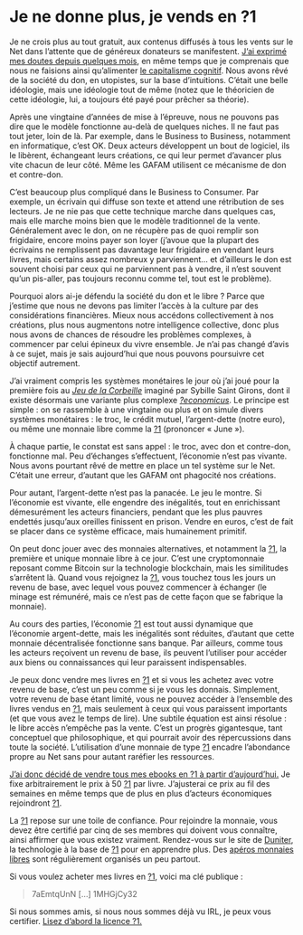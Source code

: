 # Je ne donne plus, je vends en ?1

Je ne crois plus au tout gratuit, aux contenus diffusés à tous les vents sur le Net dans l’attente que de généreux donateurs se manifestent. [J’ai exprimé mes doutes depuis quelques mois](https://tcrouzet.com/tag/libre/), en même temps que je comprenais que nous ne faisions ainsi qu’alimenter [le capitalisme cognitif](https://tcrouzet.com/tag/capitalisme-cognitif/). Nous avons rêvé de la société du don, en utopistes, sur la base d’intuitions. C’était une belle idéologie, mais une idéologie tout de même (notez que le théoricien de cette idéologie, lui, a toujours été payé pour prêcher sa théorie).<span id="more-46009"></span>

Après une vingtaine d’années de mise à l’épreuve, nous ne pouvons pas dire que le modèle fonctionne au-delà de quelques niches. Il ne faut pas tout jeter, loin de là. Par exemple, dans le Business to Business, notamment en informatique, c’est OK. Deux acteurs développent un bout de logiciel, ils le libèrent, échangeant leurs créations, ce qui leur permet d’avancer plus vite chacun de leur côté. Même les GAFAM utilisent ce mécanisme de don et contre-don.

C’est beaucoup plus compliqué dans le Business to Consumer. Par exemple, un écrivain qui diffuse son texte et attend une rétribution de ses lecteurs. Je ne nie pas que cette technique marche dans quelques cas, mais elle marche moins bien que le modèle traditionnel de la vente. Généralement avec le don, on ne récupère pas de quoi remplir son frigidaire, encore moins payer son loyer (j’avoue que la plupart des écrivains ne remplissent pas davantage leur frigidaire en vendant leurs livres, mais certains assez nombreux y parviennent… et d’ailleurs le don est souvent choisi par ceux qui ne parviennent pas à vendre, il n’est souvent qu’un pis-aller, pas toujours reconnu comme tel, tout est le problème).

Pourquoi alors ai-je défendu la société du don et le libre ? Parce que j’estime que nous ne devons pas limiter l’accès à la culture par des considérations financières. Mieux nous accédons collectivement à nos créations, plus nous augmentons notre intelligence collective, donc plus nous avons de chances de résoudre les problèmes complexes, à commencer par celui épineux du vivre ensemble. Je n’ai pas changé d’avis à ce sujet, mais je sais aujourd’hui que nous pouvons poursuivre cet objectif autrement.

J’ai vraiment compris les systèmes monétaires le jour où j’ai joué pour la première fois au [*Jeu de la Corbeille*](http://www.valeureux.org/blog/produits/les-jeux/le-jeu-de-la-corbeille/) imaginé par Sybille Saint Girons, dont il existe désormais une variante plus complexe [*?economicus*](http://geconomicus.glibre.org/). Le principe est simple : on se rassemble à une vingtaine ou plus et on simule divers systèmes monétaires : le troc, le crédit mutuel, l’argent-dette (notre euro), ou même une monnaie libre comme la [?1](https://g1.duniter.fr/) (prononcer « June »).

À chaque partie, le constat est sans appel : le troc, avec don et contre-don, fonctionne mal. Peu d’échanges s’effectuent, l’économie n’est pas vivante. Nous avons pourtant rêvé de mettre en place un tel système sur le Net. C’était une erreur, d’autant que les GAFAM ont phagocité nos créations.

Pour autant, l’argent-dette n’est pas la panacée. Le jeu le montre. Si l’économie est vivante, elle engendre des inégalités, tout en enrichissant démesurément les acteurs financiers, pendant que les plus pauvres endettés jusqu’aux oreilles finissent en prison. Vendre en euros, c’est de fait se placer dans ce système efficace, mais humainement primitif.

On peut donc jouer avec des monnaies alternatives, et notamment la [?1](https://g1.duniter.fr/), la première et unique monnaie libre à ce jour. C’est une cryptomonnaie reposant comme Bitcoin sur la technologie blockchain, mais les similitudes s’arrêtent là. Quand vous rejoignez la [?1](https://g1.duniter.fr/), vous touchez tous les jours un revenu de base, avec lequel vous pouvez commencer à échanger (le minage est rémunéré, mais ce n’est pas de cette façon que se fabrique la monnaie).

Au cours des parties, l’économie [?1](https://g1.duniter.fr/) est tout aussi dynamique que l’économie argent-dette, mais les inégalités sont réduites, d’autant que cette monnaie décentralisée fonctionne sans banque. Par ailleurs, comme tous les acteurs reçoivent un revenu de base, ils peuvent l’utiliser pour accéder aux biens ou connaissances qui leur paraissent indispensables.

Je peux donc vendre mes livres en [?1](https://g1.duniter.fr/) et si vous les achetez avec votre revenu de base, c’est un peu comme si je vous les donnais. Simplement, votre revenu de base étant limité, vous ne pouvez accéder à l’ensemble des livres vendus en [?1](https://g1.duniter.fr/), mais seulement à ceux qui vous paraissent importants (et que vous avez le temps de lire). Une subtile équation est ainsi résolue : le libre accès n’empêche pas la vente. C’est un progrès gigantesque, tant conceptuel que philosophique, et qui pourrait avoir des répercussions dans toute la société. L’utilisation d’une monnaie de type [?1](https://g1.duniter.fr/) encadre l’abondance propre au Net sans pour autant raréfier les ressources.

[J’ai donc décidé de vendre tous mes ebooks en ?1 à partir d’aujourd’hui.](https://www.gchange.fr/#/app/market/view/AWBZdIvLLt_shuNstw5I/) Je fixe arbitrairement le prix à 50 [?1](https://g1.duniter.fr/) par livre. J’ajusterai ce prix au fil des semaines en même temps que de plus en plus d’acteurs économiques rejoindront [?1](https://g1.duniter.fr/).

La [?1](https://g1.duniter.fr/) repose sur une toile de confiance. Pour rejoindre la monnaie, vous devez être certifié par cinq de ses membres qui doivent vous connaître, ainsi affirmer que vous existez vraiment. Rendez-vous sur le site de [Duniter](https://www.duniter.fr/), la technologie à la base de [?1](https://g1.duniter.fr/) pour en apprendre plus. Des [apéros monnaies libres](https://forum.duniter.fr/) sont régulièrement organisés un peu partout.

Si vous voulez acheter mes livres en [?1](https://g1.duniter.fr/), voici ma clé publique :

> 7aEmtqUnN \[…\] 1MHGjCy32

Si nous sommes amis, si nous nous sommes déjà vu IRL, je peux vous certifier. [Lisez d’abord la licence ?1.](https://duniter.org/fr/wiki/licence-g1/)